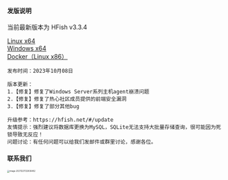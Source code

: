 #### 发版说明

当前最新版本为 HFish v3.3.4

[Linux x64](https://hfish.net/#/2-2-linux)  
[Windows x64](https://hfish.net/#/2-3-windows)  
[Docker（Linux x86）](https://hfish.net/#/2-1-docker)  

```
发布时间：2023年10月08日

版本更新：
1.【修复】修复了Windows Server系列主机agent崩溃问题
2.【修复】修复了热心社区成员提供的前端安全漏洞
3.【修复】修复了部分其他bug

升级参考：https://hfish.net/#/update
友情提示：强烈建议将数据库更换为MySQL，SQLite无法支持大批量存储查询，很可能因为死锁导致无反应！
问题讨论：有任何问题可以给我们发邮件或群里讨论，感谢各位。
```


#### 联系我们

<img src="https://hfish.net/images/image-20211221132836482.png" alt="image-20211221132836482" style="zoom:33%;" />

